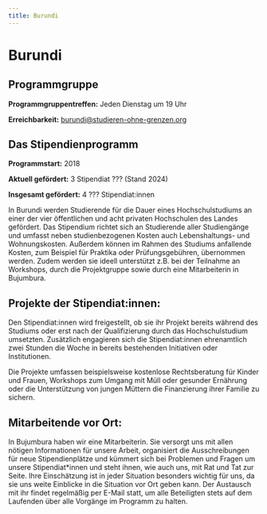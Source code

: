 ```yaml
---
title: Burundi
---
```


# Burundi

## Programmgruppe

**Programmgruppentreffen:** Jeden Dienstag um 19 Uhr

**Erreichbarkeit:** burundi@studieren-ohne-grenzen.org

## Das Stipendienprogramm

**Programmstart:** 2018

**Aktuell gefördert:** 3 Stipendiat ??? (Stand 2024)

**Insgesamt gefördert:** 4 ??? Stipendiat:innen

In Burundi werden Studierende für die Dauer eines Hochschulstudiums an einer der vier öffentlichen und acht privaten Hochschulen des Landes gefördert. Das Stipendium richtet sich an Studierende aller Studiengänge und umfasst neben studienbezogenen Kosten auch Lebenshaltungs- und Wohnungskosten. Außerdem können im Rahmen des Studiums anfallende Kosten, zum Beispiel für Praktika oder Prüfungsgebühren, übernommen werden. Zudem werden sie ideell unterstützt z.B. bei der Teilnahme an Workshops, durch die Projektgruppe sowie durch eine Mitarbeiterin in Bujumbura.

## Projekte der Stipendiat:innen:
Den Stipendiat:innen wird freigestellt, ob sie ihr Projekt bereits während des Studiums oder erst nach der Qualifizierung durch das Hochschulstudium umsetzten. Zusätzlich engagieren sich die Stipendiat:innen ehrenamtlich zwei Stunden die Woche in bereits bestehenden Initiativen oder Institutionen.

Die Projekte umfassen beispielsweise kostenlose Rechtsberatung für Kinder und Frauen, Workshops zum Umgang mit Müll oder gesunder Ernährung oder die Unterstützung von jungen Müttern die Finanzierung ihrer Familie zu sichern.

## Mitarbeitende vor Ort:
In Bujumbura haben wir eine Mitarbeiterin. Sie versorgt uns mit allen nötigen Informationen für unsere Arbeit, organisiert die Ausschreibungen für neue Stipendienplätze und kümmert sich  bei Problemen und Fragen um unsere Stipendiat*innen und steht ihnen, wie auch uns, mit Rat und Tat zur Seite. Ihre Einschätzung ist in jeder Situation besonders wichtig für uns, da sie uns weite Einblicke in die Situation vor Ort geben kann. Der Austausch mit ihr findet regelmäßig per E-Mail statt, um alle Beteiligten stets auf dem Laufenden über alle Vorgänge im Programm zu halten.

